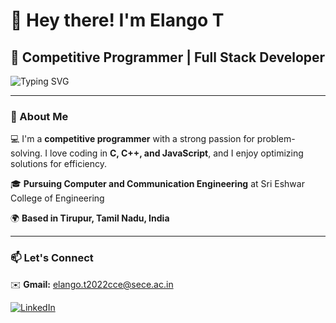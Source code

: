 # 👋 Hey there!  I'm Elango T

## 🚀 Competitive Programmer | Full Stack Developer  

![Typing SVG](https://readme-typing-svg.herokuapp.com?font=Fira+Code&weight=800&size=25&pause=500&color=FFFFFF&vCenter=true&width=700&lines=Competitive+Programmer;Full+Stack+Developer;)

---  

### 🔹 About Me  

💻 I'm a **competitive programmer** with a strong passion for problem-solving. I love coding in **C, C++, and JavaScript**, and I enjoy optimizing solutions for efficiency.  

🎓 **Pursuing Computer and Communication Engineering** at Sri Eshwar College of Engineering  

🌍 **Based in Tirupur, Tamil Nadu, India**  

---  

### 📫 Let's Connect  

✉️ **Gmail:** [elango.t2022cce@sece.ac.in](mailto:elango.t2022cce@sece.ac.in)  

[![LinkedIn](https://img.shields.io/badge/LinkedIn-0A66C2?style=for-the-badge&logo=linkedin&logoColor=white)](https://www.linkedin.com/in/elango-thangavel-9b7497248/)  


